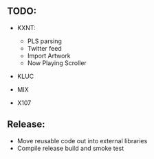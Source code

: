 TODO:
-----

- KXNT:
  - PLS parsing
  - Twitter feed
  - Import Artwork
  - Now Playing Scroller

- KLUC
- MIX
- X107


Release:
--------

- Move reusable code out into external libraries
- Compile release build and smoke test
